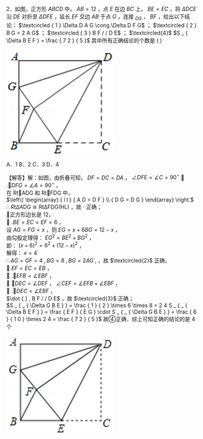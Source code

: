 2．如图，正方形 $A B C D$ 中， $A B = 1 2$ ，点 $E$ 在边 $B C$ 上， $B E = E C$ ，将 $\Delta D C E$ 沿 $D E$ 对折至 $\Delta D F E$ ，延长 $E F$ 交边 $A B$ 于点 $G$ ，连接 $_ { D G }$ ， $B F$ ，给出以下结论： $\textcircled { 1 } \Delta D A G \cong \Delta D F G$ ； $\textcircled { 2 } B G = 2 A G$ ； $\textcircled { 3 } B F / / D E$ ； $\textcircled{4}$ $S _ { \Delta B E F } = \frac { 7 2 } { 5 }$ 其中所有正确结论的个数是 ( )

![](<../../qs_image_DB/专题1-5_正方形基本型·母题溯源（解析版）_/f71cbf7e314d4935ac81e73cae9253a9a772b77533f59282a49a781f96a118ce.jpg>)

A．1 B．2 C．3 D．4

【解答】解：如图，由折叠可知， $D F = D C = D A$ ， $\angle D F E = \angle C = 9 0 ^ { \circ }$  $. \angle D F G = \angle A = 9 0 ^ { \circ }$ ，  
在 RtADG 和 RtFDG 中，  
$\left\{ \begin{array} { l l } { A D = D F } \\ { D G = D G } \end{array} \right.$   
$\therefore R t \Delta A \mathrm { { D G } \cong R t \Delta F D G ( H L ) }$ ，故 $\cdot$ 正确；  
正方形边长是 12，  
 $. B E = E C = E F = 6$ ，  
设 $A G = F G = x$ ，则 $E G = x + 6 B G = 1 2 - x$ ，  
由勾股定理得： $E G ^ { 2 } = B E ^ { 2 } + B G ^ { 2 }$ ，  
即： $( x + 6 ) ^ { 2 } = 6 ^ { 2 } + ( 1 2 - x ) ^ { 2 }$ ，  
解得： $x = 4$   
$\therefore A G = G F = 4 \ , B G = 8 \ , B G = 2 A G \ ,$ ，故 $\textcircled{2}$ 正确，  
 $E F = E C = E B$ ，  
 $. \angle E F B = \angle E B F$ ，  
 $\angle D E C = \angle D E F$ ， $\angle C E F = \angle E F B + \angle E B F$ ，  
 $. \angle D E C = \angle E B F$ ，  
$\dot { } , B F / / D E$ ，故 $\textcircled{3}$ 正确；  
$S _ { _ { \Delta G B E } } = \frac { 1 } { 2 } \times 6 \times 8 = 2 4 S _ { _ { \Delta B E F } } = \frac { E F } { E G } \cdot S _ { _ { \Delta G B E } } = \frac { 6 } { 1 0 } \times 2 4 = \frac { 7 2 } { 5 }$ 故④正确．综上可知正确的结论的是 4 个

![](<../../qs_image_DB/专题1-5_正方形基本型·母题溯源（解析版）_/a4010c078ff961c26f5e4720c7508f7c64f62dc4e15174ce91f8e729458da2f7.jpg>)
